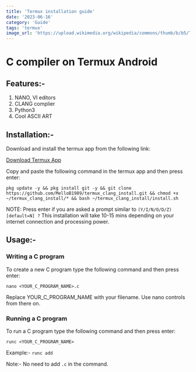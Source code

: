 ```yaml
---
title: 'Termux installation guide'
date: '2023-06-16'
category: 'Guide'
tags: 'termux'
image_url: 'https://upload.wikimedia.org/wikipedia/commons/thumb/b/b5/Termux.svg/1200px-Termux.svg.png'
---
```


# C compiler on Termux Android

## Features:- 
1. NANO, VI editors
2. CLANG complier
3. Python3
4. Cool ASCII ART

## Installation:-
Download and install the termux app from the following link:

[Download Termux App](https://github.com/termux/termux-app/releases/download/v0.118.0/termux-app_v0.118.0+github-debug_arm64-v8a.apk)

Copy and paste the following command in the termux app and then press enter:

`pkg update -y && pkg install git -y && git clone https://github.com/MelloB1989/termux_clang_install.git && chmod +x ~/termux_clang_install/* && bash ~/termux_clang_install/install.sh`

NOTE: Press enter if you are asked a prompt similar to `(Y/I/N/O/D/Z) [default=N] ?` 
This installation will take 10-15 mins depending on your internet connection and processing power.

## Usage:-

### Writing a C program

To create a new C program type the following command and then press enter:

`nano <YOUR_C_PROGRAM_NAME>.c`

Replace YOUR_C_PROGRAM_NAME with your filename. Use nano controls from there on.

### Running a C program

To run a C program type the following command and then press enter:

`runc <YOUR_C_PROGRAM_NAME>`

Example:- `runc add`

Note:- No need to add `.c` in the command.
